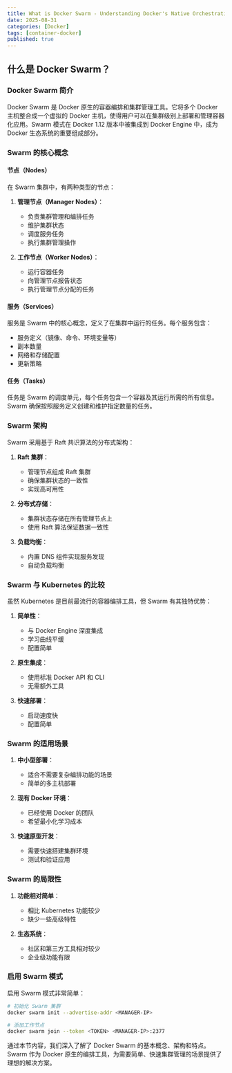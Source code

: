 ```yaml
---
title: What is Docker Swarm - Understanding Docker's Native Orchestration Tool
date: 2025-08-31
categories: [Docker]
tags: [container-docker]
published: true
---
```


## 什么是 Docker Swarm？

### Docker Swarm 简介

Docker Swarm 是 Docker 原生的容器编排和集群管理工具。它将多个 Docker 主机整合成一个虚拟的 Docker 主机，使得用户可以在集群级别上部署和管理容器化应用。Swarm 模式在 Docker 1.12 版本中被集成到 Docker Engine 中，成为 Docker 生态系统的重要组成部分。

### Swarm 的核心概念

#### 节点（Nodes）

在 Swarm 集群中，有两种类型的节点：

1. **管理节点（Manager Nodes）**：
   - 负责集群管理和编排任务
   - 维护集群状态
   - 调度服务任务
   - 执行集群管理操作

2. **工作节点（Worker Nodes）**：
   - 运行容器任务
   - 向管理节点报告状态
   - 执行管理节点分配的任务

#### 服务（Services）

服务是 Swarm 中的核心概念，定义了在集群中运行的任务。每个服务包含：
- 服务定义（镜像、命令、环境变量等）
- 副本数量
- 网络和存储配置
- 更新策略

#### 任务（Tasks）

任务是 Swarm 的调度单元，每个任务包含一个容器及其运行所需的所有信息。Swarm 确保按照服务定义创建和维护指定数量的任务。

### Swarm 架构

Swarm 采用基于 Raft 共识算法的分布式架构：

1. **Raft 集群**：
   - 管理节点组成 Raft 集群
   - 确保集群状态的一致性
   - 实现高可用性

2. **分布式存储**：
   - 集群状态存储在所有管理节点上
   - 使用 Raft 算法保证数据一致性

3. **负载均衡**：
   - 内置 DNS 组件实现服务发现
   - 自动负载均衡

### Swarm 与 Kubernetes 的比较

虽然 Kubernetes 是目前最流行的容器编排工具，但 Swarm 有其独特优势：

1. **简单性**：
   - 与 Docker Engine 深度集成
   - 学习曲线平缓
   - 配置简单

2. **原生集成**：
   - 使用标准 Docker API 和 CLI
   - 无需额外工具

3. **快速部署**：
   - 启动速度快
   - 配置简单

### Swarm 的适用场景

1. **中小型部署**：
   - 适合不需要复杂编排功能的场景
   - 简单的多主机部署

2. **现有 Docker 环境**：
   - 已经使用 Docker 的团队
   - 希望最小化学习成本

3. **快速原型开发**：
   - 需要快速搭建集群环境
   - 测试和验证应用

### Swarm 的局限性

1. **功能相对简单**：
   - 相比 Kubernetes 功能较少
   - 缺少一些高级特性

2. **生态系统**：
   - 社区和第三方工具相对较少
   - 企业级功能有限

### 启用 Swarm 模式

启用 Swarm 模式非常简单：

```bash
# 初始化 Swarm 集群
docker swarm init --advertise-addr <MANAGER-IP>

# 添加工作节点
docker swarm join --token <TOKEN> <MANAGER-IP>:2377
```

通过本节内容，我们深入了解了 Docker Swarm 的基本概念、架构和特点。Swarm 作为 Docker 原生的编排工具，为需要简单、快速集群管理的场景提供了理想的解决方案。